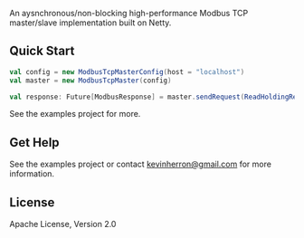An aysnchronous/non-blocking high-performance Modbus TCP master/slave implementation built on Netty.

Quick Start
--------
  ```scala
  val config = new ModbusTcpMasterConfig(host = "localhost")
  val master = new ModbusTcpMaster(config)

  val response: Future[ModbusResponse] = master.sendRequest(ReadHoldingRegistersRequest(0, 10))
  ```
  
  See the examples project for more.
  
Get Help
--------

See the examples project or contact kevinherron@gmail.com for more information.


License
--------

Apache License, Version 2.0
